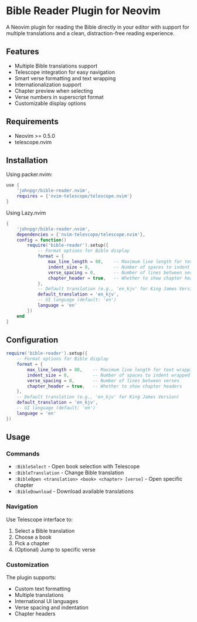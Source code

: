 # Bible Reader Plugin for Neovim

A Neovim plugin for reading the Bible directly in your editor with support for multiple translations and a clean, distraction-free reading experience.

## Features

- Multiple Bible translations support
- Telescope integration for easy navigation
- Smart verse formatting and text wrapping
- Internationalization support
- Chapter preview when selecting
- Verse numbers in superscript format
- Customizable display options

## Requirements

- Neovim >= 0.5.0
- telescope.nvim

## Installation

Using packer.nvim:
```lua
use {
    'johnpgr/bible-reader.nvim',
    requires = {'nvim-telescope/telescope.nvim'}
}
```

Using Lazy.nvim
```lua
{
    'johnpgr/bible-reader.nvim',
    dependencies = {'nvim-telescope/telescope.nvim'},
    config = function()
        require('bible-reader').setup({
            -- Format options for Bible display
            format = {
                max_line_length = 80,    -- Maximum line length for text wrapping
                indent_size = 0,         -- Number of spaces to indent wrapped lines
                verse_spacing = 0,       -- Number of lines between verses
                chapter_header = true,   -- Whether to show chapter headers
            },
            -- Default translation (e.g., 'en_kjv' for King James Version)
            default_translation = 'en_kjv',
            -- UI language (default: 'en')
            language = 'en'
        })
    end
}
```

## Configuration

```lua
require('bible-reader').setup({
    -- Format options for Bible display
    format = {
        max_line_length = 80,    -- Maximum line length for text wrapping
        indent_size = 0,         -- Number of spaces to indent wrapped lines
        verse_spacing = 0,       -- Number of lines between verses
        chapter_header = true,   -- Whether to show chapter headers
    },
    -- Default translation (e.g., 'en_kjv' for King James Version)
    default_translation = 'en_kjv',
    -- UI language (default: 'en')
    language = 'en'
})
```

## Usage

### Commands

- `:BibleSelect` - Open book selection with Telescope
- `:BibleTranslation` - Change Bible translation
- `:BibleOpen <translation> <book> <chapter> [verse]` - Open specific chapter
- `:BibleDownload` - Download available translations

### Navigation

Use Telescope interface to:
1. Select a Bible translation
2. Choose a book
3. Pick a chapter
4. (Optional) Jump to specific verse

### Customization

The plugin supports:
- Custom text formatting
- Multiple translations
- International UI languages
- Verse spacing and indentation
- Chapter headers
